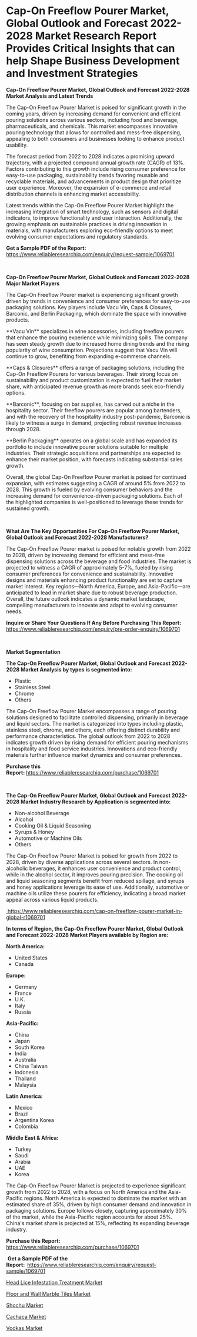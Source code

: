 <p><h1>Cap-On Freeflow Pourer Market, Global Outlook and Forecast 2022-2028 Market Research Report Provides Critical Insights that can help Shape Business Development and Investment Strategies</h1></p><p><strong>Cap-On Freeflow Pourer Market, Global Outlook and Forecast 2022-2028 Market Analysis and Latest Trends</strong></p>
<p><p>The Cap-On Freeflow Pourer Market is poised for significant growth in the coming years, driven by increasing demand for convenient and efficient pouring solutions across various sectors, including food and beverage, pharmaceuticals, and chemicals. This market encompasses innovative pouring technology that allows for controlled and mess-free dispensing, appealing to both consumers and businesses looking to enhance product usability.</p><p>The forecast period from 2022 to 2028 indicates a promising upward trajectory, with a projected compound annual growth rate (CAGR) of 13%. Factors contributing to this growth include rising consumer preference for easy-to-use packaging, sustainability trends favoring reusable and recyclable materials, and advancements in product design that prioritize user experience. Moreover, the expansion of e-commerce and retail distribution channels is enhancing market accessibility.</p><p>Latest trends within the Cap-On Freeflow Pourer Market highlight the increasing integration of smart technology, such as sensors and digital indicators, to improve functionality and user interaction. Additionally, the growing emphasis on sustainable practices is driving innovation in materials, with manufacturers exploring eco-friendly options to meet evolving consumer expectations and regulatory standards.</p></p>
<p><strong>Get a Sample PDF of the Report:&nbsp;</strong> <a href="https://www.reliableresearchiq.com/enquiry/request-sample/1069701">https://www.reliableresearchiq.com/enquiry/request-sample/1069701</a></p>
<p>&nbsp;</p>
<p><strong>Cap-On Freeflow Pourer Market, Global Outlook and Forecast 2022-2028 Major Market Players</strong></p>
<p><p>The Cap-On Freeflow Pourer market is experiencing significant growth driven by trends in convenience and consumer preferences for easy-to-use packaging solutions. Key players include Vacu Vin, Caps & Closures, Barconic, and Berlin Packaging, which dominate the space with innovative products.</p><p>**Vacu Vin** specializes in wine accessories, including freeflow pourers that enhance the pouring experience while minimizing spills. The company has seen steady growth due to increased home dining trends and the rising popularity of wine consumption. Projections suggest that Vacu Vin will continue to grow, benefiting from expanding e-commerce channels.</p><p>**Caps & Closures** offers a range of packaging solutions, including the Cap-On Freeflow Pourers for various beverages. Their strong focus on sustainability and product customization is expected to fuel their market share, with anticipated revenue growth as more brands seek eco-friendly options.</p><p>**Barconic**, focusing on bar supplies, has carved out a niche in the hospitality sector. Their freeflow pourers are popular among bartenders, and with the recovery of the hospitality industry post-pandemic, Barconic is likely to witness a surge in demand, projecting robust revenue increases through 2028.</p><p>**Berlin Packaging** operates on a global scale and has expanded its portfolio to include innovative pourer solutions suitable for multiple industries. Their strategic acquisitions and partnerships are expected to enhance their market position, with forecasts indicating substantial sales growth.</p><p>Overall, the global Cap-On Freeflow Pourer market is poised for continued expansion, with estimates suggesting a CAGR of around 5% from 2022 to 2028. This growth is fueled by evolving consumer behaviors and the increasing demand for convenience-driven packaging solutions. Each of the highlighted companies is well-positioned to leverage these trends for sustained growth.</p></p>
<p>&nbsp;</p>
<p><strong>What Are The Key Opportunities For Cap-On Freeflow Pourer Market, Global Outlook and Forecast 2022-2028 Manufacturers?</strong></p>
<p><p>The Cap-On Freeflow Pourer market is poised for notable growth from 2022 to 2028, driven by increasing demand for efficient and mess-free dispensing solutions across the beverage and food industries. The market is projected to witness a CAGR of approximately 5-7%, fueled by rising consumer preferences for convenience and sustainability. Innovative designs and materials enhancing product functionality are set to capture market interest. Key regions—North America, Europe, and Asia-Pacific—are anticipated to lead in market share due to robust beverage production. Overall, the future outlook indicates a dynamic market landscape, compelling manufacturers to innovate and adapt to evolving consumer needs.</p></p>
<p><strong>Inquire or Share Your Questions If Any Before Purchasing This Report:</strong> <a href="https://www.reliableresearchiq.com/enquiry/pre-order-enquiry/1069701">https://www.reliableresearchiq.com/enquiry/pre-order-enquiry/1069701</a></p>
<p>&nbsp;</p>
<p><strong>Market Segmentation</strong></p>
<p><strong>The Cap-On Freeflow Pourer Market, Global Outlook and Forecast 2022-2028 Market Analysis by types is segmented into:</strong></p>
<p><ul><li>Plastic</li><li>Stainless Steel</li><li>Chrome</li><li>Others</li></ul></p>
<p><p>The Cap-On Freeflow Pourer Market encompasses a range of pouring solutions designed to facilitate controlled dispensing, primarily in beverage and liquid sectors. The market is categorized into types including plastic, stainless steel, chrome, and others, each offering distinct durability and performance characteristics. The global outlook from 2022 to 2028 indicates growth driven by rising demand for efficient pouring mechanisms in hospitality and food service industries. Innovations and eco-friendly materials further influence market dynamics and consumer preferences.</p></p>
<p><strong>Purchase this Report:&nbsp;</strong><a href="https://www.reliableresearchiq.com/purchase/1069701">https://www.reliableresearchiq.com/purchase/1069701</a></p>
<p>&nbsp;</p>
<p><strong>The Cap-On Freeflow Pourer Market, Global Outlook and Forecast 2022-2028 Market Industry Research by Application is segmented into:</strong></p>
<p><ul><li>Non-alcohol Beverage</li><li>Alcohol</li><li>Cooking Oil & Liquid Seasoning</li><li>Syrups & Honey</li><li>Automotive or Machine Oils</li><li>Others</li></ul></p>
<p><p>The Cap-On Freeflow Pourer Market is poised for growth from 2022 to 2028, driven by diverse applications across several sectors. In non-alcoholic beverages, it enhances user convenience and product control, while in the alcohol sector, it improves pouring precision. The cooking oil and liquid seasoning segments benefit from reduced spillage, and syrups and honey applications leverage its ease of use. Additionally, automotive or machine oils utilize these pourers for efficiency, indicating a broad market appeal across various liquid products.</p></p>
<p><a href="https://www.reliableresearchiq.com/cap-on-freeflow-pourer-market-in-global-r1069701">&nbsp;https://www.reliableresearchiq.com/cap-on-freeflow-pourer-market-in-global-r1069701</a></p>
<p><strong>In terms of Region, the Cap-On Freeflow Pourer Market, Global Outlook and Forecast 2022-2028 Market Players available by Region are:</strong></p>
<p>
    <p> <strong> North America: </strong>
        <ul>
            <li>United States</li>
            <li>Canada</li>
        </ul>
        </p> 
    <p> <strong> Europe: </strong>
        <ul>
            <li>Germany</li>
            <li>France</li>
            <li>U.K.</li>
            <li>Italy</li>
            <li>Russia</li>
        </ul>
        </p> 
    <p> <strong> Asia-Pacific: </strong>
        <ul>
            <li>China</li>
            <li>Japan</li>
            <li>South Korea</li>
            <li>India</li>
            <li>Australia</li>
            <li>China Taiwan</li>
            <li>Indonesia</li>
            <li>Thailand</li>
            <li>Malaysia</li>
        </ul>
        </p> 
    <p> <strong> Latin America: </strong>
        <ul>
            <li>Mexico</li>
            <li>Brazil</li>
            <li>Argentina Korea</li>
            <li>Colombia</li>
        </ul>
        </p> 
    <p> <strong> Middle East & Africa: </strong>
        <ul>
            <li>Turkey</li>
            <li>Saudi</li>
            <li>Arabia</li>
            <li>UAE</li>
            <li>Korea</li>
        </ul>
    </p>
    </p>
<p><p>The Cap-On Freeflow Pourer Market is projected to experience significant growth from 2022 to 2028, with a focus on North America and the Asia-Pacific regions. North America is expected to dominate the market with an estimated share of 35%, driven by high consumer demand and innovation in packaging solutions. Europe follows closely, capturing approximately 30% of the market, while the Asia-Pacific region accounts for about 25%. China's market share is projected at 15%, reflecting its expanding beverage industry.</p></p>
<p><strong>Purchase this Report: </strong><a href="https://www.reliableresearchiq.com/purchase/1069701">https://www.reliableresearchiq.com/purchase/1069701</a></p>
<p>&nbsp;<strong>Get a Sample PDF of the Report:&nbsp;&nbsp;</strong><a href="https://www.reliableresearchiq.com/enquiry/request-sample/1069701">https://www.reliableresearchiq.com/enquiry/request-sample/1069701</a></p>
<p><strong></strong></p>
<p><p><a href="https://www.linkedin.com/pulse/unveiling-market-trends-global-head-lice-infestation-treatment-z2roe?trackingId=6PdJ5Rw5QfuJIyL848ElDw%3D%3D">Head Lice Infestation Treatment Market</a></p><p><a href="https://www.linkedin.com/pulse/global-floor-wall-marble-tiles-market-trends-insights-xrure?trackingId=RW3%2BbW1iR2IU0Tu9Ils%2BwA%3D%3D">Floor and Wall Marble Tiles Market</a></p><p><a href="https://www.linkedin.com/pulse/shochu-market-global-insights-sales-trends-2024-2031-wdvuc?trackingId=HnFc%2Fq23RX%2Bl69%2BgCWmR%2BQ%3D%3D">Shochu Market</a></p><p><a href="https://www.linkedin.com/pulse/global-cachaca-market-sector-types-applications-player-strategies-gslgc?trackingId=LIdreKxBTMWNFH2XqeSCRA%3D%3D">Cachaca Market</a></p><p><a href="https://www.linkedin.com/pulse/vodkas-market-indicators-size-regional-breakdown-player-e9p3c?trackingId=E3GNN5XAR4eMwTSnjn2hdA%3D%3D">Vodkas Market</a></p></p>